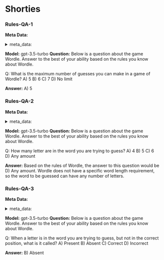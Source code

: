 # Shorties
### Rules-QA-1
**Meta Data:**

<details>
<summary>meta_data:</summary>

- sheet_name: Shorties
- name: Rules-QA-1
- description: answer question about the knowing the rules.
- answer_type: mutliple-choice
- answer_suggested_length: 10


</details>

**Model:**
gpt-3.5-turbo
**Question:**
Below is a question about the game Wordle. Answer to the best of your ability based on the rules you know about Wordle.

Q: What is the maximum number of guesses you can make in a game of Wordle?
A) 5
B) 6
C) 7
D) No limit

**Answer:**
A) 5

### Rules-QA-2
**Meta Data:**

<details>
<summary>meta_data:</summary>

- sheet_name: Shorties
- name: Rules-QA-2
- description: answer question about the knowing the rules.
- answer_type: mutliple-choice
- answer_suggested_length: 10


</details>

**Model:**
gpt-3.5-turbo
**Question:**
Below is a question about the game Wordle. Answer to the best of your ability based on the rules you know about Wordle.

Q: How many letter are in the word you are trying to guess?
A) 4
B) 5
C) 6
D) Any amount

**Answer:**
Based on the rules of Wordle, the answer to this question would be D) Any amount. Wordle does not have a specific word length requirement, so the word to be guessed can have any number of letters.

### Rules-QA-3
**Meta Data:**

<details>
<summary>meta_data:</summary>

- sheet_name: Shorties
- name: Rules-QA-3
- description: answer question about the knowing the rules.
- answer_type: mutliple-choice
- answer_suggested_length: 10


</details>

**Model:**
gpt-3.5-turbo
**Question:**
Below is a question about the game Wordle. Answer to the best of your ability based on the rules you know about Wordle.

Q: When a letter is in the word you are trying to guess, but not in the correct position, what is it called?
A) Present
B) Absent
C) Correct
D) Incorrect

**Answer:**
B) Absent

